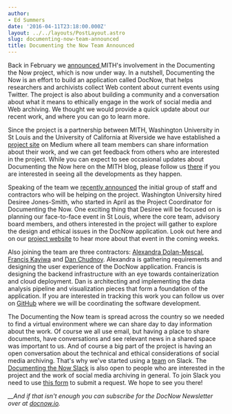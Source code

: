 ```yaml
---
author:
- Ed Summers
date: '2016-04-11T23:18:00.000Z'
layout: ../../layouts/PostLayout.astro
slug: documenting-now-team-announced
title: Documenting the Now Team Announced
---
```


Back in February we [announced ](http://mith.umd.edu/introducing-documenting-the-now/)MITH's involvement in the Documenting the Now project, which is now under way. In a nutshell, Documenting the Now is an effort to build an application called DocNow, that helps researchers and archivists collect Web content about current events using Twitter. The project is also about building a community and a conversation about what it means to ethically engage in the work of social media and Web archiving. We thought we would provide a quick update about our recent work, and where you can go to learn more.

Since the project is a partnership between MITH, Washington University in St Louis and the University of California at Riverside we have established a [project site](http://news.docnow.io) on Medium where all team members can share information about their work, and we can get feedback from others who are interested in the project. While you can expect to see occasional updates about Documenting the Now here on the MITH blog, please follow us [there](http://news.docnow.io) if you are interested in seeing all the developments as they happen.

Speaking of the team we [recently announced](https://news.docnow.io/building-docnow-the-team-4349e096b90#.89ib5pd1m) the initial group of staff and contractors who will be helping on the project. Washington University hired Desiree Jones-Smith, who started in April as the Project Coordinator for Documenting the Now. One exciting thing that Desiree will be focused on is planning our face-to-face event in St Louis, where the core team, advisory board members, and others interested in the project will gather to explore the design and ethical issues in the DocNow application. Look out here and on our [project website](http://news.docnow.io) to hear more about that event in the coming weeks.

Also joining the team are three contractors: [Alexandra Dolan-Mescal](https://twitter.com/fromADMwithlove), [Francis Kayiwa](https://twitter.com/kayiwa) and [Dan Chudnov](https://twitter.com/dchud). Alexandra is gathering requirements and designing the user experience of the DocNow application. Francis is designing the backend infrastructure with an eye towards containerization and cloud deployment. Dan is architecting and implementing the data analysis pipeline and visualization pieces that form a foundation of the application. If you are interested in tracking this work you can follow us over on [GitHub](http://github.com/docnow) where we will be coordinating the software development.

The Documenting the Now team is spread across the country so we needed to find a virtual environment where we can share day to day information about the work. Of course we all use email, but having a place to share documents, have conversations and see relevant news in a shared space was important to us. And of course a big part of the project is having an open conversation about the technical and ethical considerations of social media archiving. That's why we've started using a [team](http://docnowteam.slack.com) on Slack. The [Documenting the Now Slack](http://docnowteam.slack.com/) is also open to people who are interested in the project and the work of social media archiving in general. To join Slack you need to use [this form](https://docs.google.com/forms/d/1Wk0JdF2Cty2VHMqpf_QlJXVKQdUtfeeFhaYRben3qaM/viewform) to submit a request. We hope to see you there!

_\_\_And if that isn't enough you can subscribe for the DocNow Newsletter over at [docnow.io](http://www.docnow.io)._